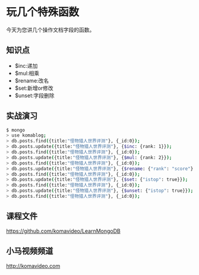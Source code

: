 玩几个特殊函数
=============

今天为您讲几个操作文档字段的函数。

## 知识点

* $inc:递加
* $mul:相乘
* $rename:改名
* $set:新增or修改
* $unset:字段删除

## 实战演习

~~~bash
$ mongo
> use komablog;
> db.posts.find({title:"怪物猎人世界评测"}, {_id:0});
> db.posts.update({title:"怪物猎人世界评测"}, {$inc: {rank: 1}});
> db.posts.find({title:"怪物猎人世界评测"}, {_id:0});
> db.posts.update({title:"怪物猎人世界评测"}, {$mul: {rank: 2}});
> db.posts.find({title:"怪物猎人世界评测"}, {_id:0});
> db.posts.update({title:"怪物猎人世界评测"}, {$rename: {"rank": "score"}});
> db.posts.find({title:"怪物猎人世界评测"}, {_id:0});
> db.posts.update({title:"怪物猎人世界评测"}, {$set: {"istop": true}});
> db.posts.find({title:"怪物猎人世界评测"}, {_id:0});
> db.posts.update({title:"怪物猎人世界评测"}, {$unset: {"istop": true}});
> db.posts.find({title:"怪物猎人世界评测"}, {_id:0});
~~~

## 课程文件

https://github.com/komavideo/LearnMongoDB

## 小马视频频道

http://komavideo.com
